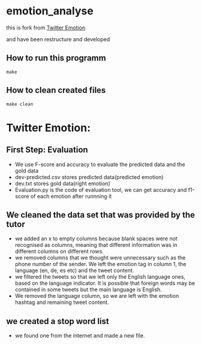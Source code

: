 # emotion_analyse

this is fork from [Twitter Emotion](https://github.com/cnnjqzr/NLP_Lab)

and have been restructure and developed


## How to run this programm

```
make
```

## How to clean created files

```
make clean
```

# Twitter Emotion:
## First Step: Evaluation
- We use F-score and accuracy to evaluate the predicted data and the gold data
- dev-predicted.csv stores predicted data(predicted emotion)
- dev.txt stores gold data(right emotion)
- Evaluation.py is the code of evaluation tool, we can get accuracy and f1-score of each emotion after runnning it

## We cleaned the data set that was provided by the tutor
- we added an x to empty columns because blank spaces were not recognised as columns, meaning that different information was in different columns on different rows.
- we removed columns that we thought were unnecessary such as the phone number of the sender. We left the emotion tag in column 1, the language (en, de, es etc) and the tweet content.
- we filtered the tweets so that we left only the English language ones, based on the language indicator. It is possible that foreign words may be contained in some tweets but the main language is English.
- We removed the language column, so we are left with the emotion hashtag and remaining tweet content.

## we created a stop word list
- we found one from the internet and made a new file.
